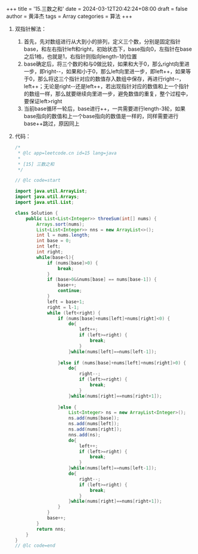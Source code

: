 +++
title = '15.三数之和'
date = 2024-03-12T20:42:24+08:00
draft = false
author = 黄泽杰
tags = Array
categories = 算法
+++

1. 双指针解法：

   1. 首先，先对数组进行从大到小的排列，定义三个数，分别是固定指针base，和左右指针left和right，初始状态下，base指向0，左指针在base之后1格，也就是1，右指针则指向length-1的位置
   2. base确定后，将三个数的和与0做比较，如果和大于0，那么right向里进一步，即right--，如果和小于0，那么left向里进一步，即left++，如果等于0，那么将这三个指针对应的数值存入数组中保存，再进行right--，left++；无论是right--还是left++，若出现指针对应的数值和上一个指针的数组一样，那么就要继续向里进一步，避免数值的重复，整个过程中，要保证left>right
   3. 当前base循环一轮后，base进行++，一共需要进行length-3轮，如果base指向的数值和上一个base指向的数值是一样的，同样需要进行base++跳过，原因同上

2. 代码：

   ```java
   /*
    * @lc app=leetcode.cn id=15 lang=java
    *
    * [15] 三数之和
    */
   
   // @lc code=start
   
   import java.util.ArrayList;
   import java.util.Arrays;
   import java.util.List;
   
   class Solution {
       public List<List<Integer>> threeSum(int[] nums) {
           Arrays.sort(nums);
           List<List<Integer>> nns = new ArrayList<>();
           int l = nums.length;
           int base = 0;
           int left;
           int right;
           while(base<l){
               if (nums[base]>0) {
                   break;
               }
               if (base>0&&nums[base] == nums[base-1]) {
                   base++;
                   continue;
               }
               left = base+1;
               right = l-1;
               while (left<right) {
                   if (nums[base]+nums[left]+nums[right]<0) {
                       do{
                           left++;
                           if (left>=right) {
                               break;
                           }
                       }while(nums[left]==nums[left-1]);
                       
                   }else if (nums[base]+nums[left]+nums[right]>0) {
                       do{
                           right--;
                           if (left>=right) {
                               break;
                           }
                       }while(nums[right]==nums[right+1]);
                       
                   }else {
                       List<Integer> ns = new ArrayList<Integer>();
                       ns.add(nums[base]);
                       ns.add(nums[left]);
                       ns.add(nums[right]);
                       nns.add(ns);
                       do{
                           left++;
                           if (left>=right) {
                               break;
                           }
                       }while(nums[left]==nums[left-1]);
                       do{
                           right--;
                           if (left>=right) {
                               break;
                           }
                       }while(nums[right]==nums[right+1]);
                   }
               }
               base++;
           }
           return nns;
       }
   }
   // @lc code=end
   
   
   ```

   
